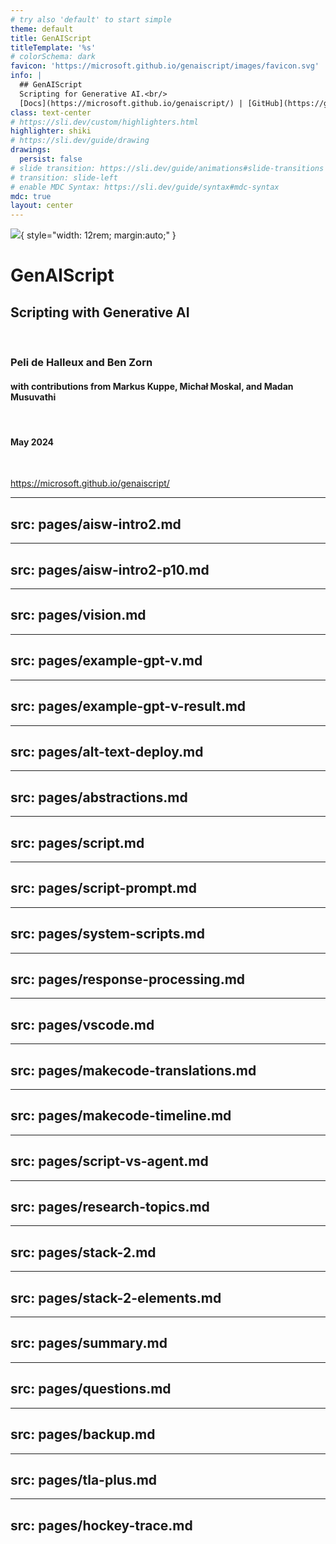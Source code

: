 ```yaml
---
# try also 'default' to start simple
theme: default
title: GenAIScript
titleTemplate: '%s'
# colorSchema: dark
favicon: 'https://microsoft.github.io/genaiscript/images/favicon.svg'
info: |
  ## GenAIScript
  Scripting for Generative AI.<br/>
  [Docs](https://microsoft.github.io/genaiscript/) | [GitHub](https://github.com/microsoft/genaiscript/)
class: text-center
# https://sli.dev/custom/highlighters.html
highlighter: shiki
# https://sli.dev/guide/drawing
drawings:
  persist: false
# slide transition: https://sli.dev/guide/animations#slide-transitions
# transition: slide-left
# enable MDC Syntax: https://sli.dev/guide/syntax#mdc-syntax
mdc: true
layout: center
---
```


![](https://microsoft.github.io/genaiscript/images/favicon.svg){ style="width: 12rem; margin:auto;" }

# GenAIScript

## Scripting with Generative AI

<br/>

### Peli de Halleux and Ben Zorn
#### with contributions from Markus Kuppe, Michał Moskal, and Madan Musuvathi
<br/>

#### May 2024

<br/>

https://microsoft.github.io/genaiscript/

---
src: pages/aisw-intro2.md
---

---
src: pages/aisw-intro2-p10.md
---

---
src: pages/vision.md
---

---
src: pages/example-gpt-v.md
---

---
src: pages/example-gpt-v-result.md
---

---
src: pages/alt-text-deploy.md
---

---
src: pages/abstractions.md
---

---
src: pages/script.md
---

---
src: pages/script-prompt.md
---

---
src: pages/system-scripts.md
---

---
src: pages/response-processing.md
---

---
src: pages/vscode.md
---


---
src: pages/makecode-translations.md
---

---
src: pages/makecode-timeline.md
---

---
src: pages/script-vs-agent.md
---

---
src: pages/research-topics.md
---

---
src: pages/stack-2.md
---

---
src: pages/stack-2-elements.md
---

---
src: pages/summary.md
---

---
src: pages/questions.md
---

---
src: pages/backup.md
---



---
src: pages/tla-plus.md
---

---
src: pages/hockey-trace.md
---